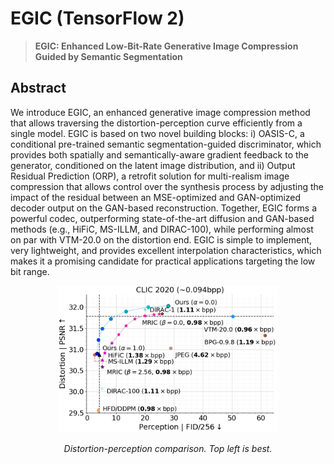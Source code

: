 # EGIC (TensorFlow 2)

> **EGIC: Enhanced Low-Bit-Rate Generative Image Compression Guided by Semantic Segmentation** <br>

## Abstract

We introduce EGIC, an enhanced generative image compression method that allows traversing the distortion-perception 
curve efficiently from a single model. EGIC is based on two novel building blocks: i) OASIS-C, a conditional pre-trained semantic 
segmentation-guided discriminator, which provides both spatially and semantically-aware gradient feedback to the generator, 
conditioned on the latent image distribution, and ii) Output Residual Prediction (ORP), a retrofit solution for multi-realism 
image compression that allows control over the synthesis process by adjusting the impact of the residual between an MSE-optimized 
and GAN-optimized decoder output on the GAN-based reconstruction. Together, EGIC forms a powerful codec, outperforming state-of-the-art 
diffusion and GAN-based methods (e.g., HiFiC, MS-ILLM, and DIRAC-100), while performing almost on par with VTM-20.0 on the distortion end. 
EGIC is simple to implement, very lightweight, and provides excellent interpolation characteristics, which makes it a promising candidate 
for practical applications targeting the low bit range.

<div align=center>
<img src="./doc/assets/teaser_clic2020_v2.png" width="70%">
</div>


<p align="center"><em>Distortion-perception comparison. Top left is best.</em></p>